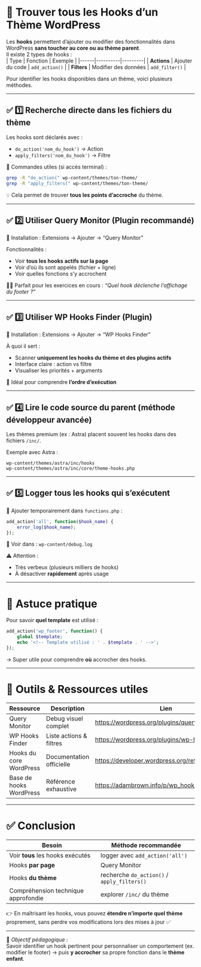 # 📌 Trouver tous les Hooks d’un Thème WordPress

Les **hooks** permettent d’ajouter ou modifier des fonctionnalités dans WordPress **sans toucher au core ou au thème parent**.  
Il existe 2 types de hooks :  
| Type | Fonction | Exemple |
|------|----------|---------|
| **Actions** | Ajouter du code | `add_action()` |
| **Filters** | Modifier des données | `add_filter()` |

Pour identifier les hooks disponibles dans un thème, voici plusieurs méthodes.

---

## ✅ 1️⃣ Recherche directe dans les fichiers du thème

Les hooks sont déclarés avec :

- `do_action('nom_du_hook')` → Action
- `apply_filters('nom_du_hook')` → Filtre

📍 Commandes utiles (si accès terminal) :

```bash
grep -R "do_action(" wp-content/themes/ton-theme/
grep -R "apply_filters(" wp-content/themes/ton-theme/
```

💡 Cela permet de trouver **tous les points d’accroche** du thème.

---

## ✅ 2️⃣ Utiliser Query Monitor (Plugin recommandé)

📍 Installation : Extensions → Ajouter → “Query Monitor”

Fonctionnalités :
- Voir **tous les hooks actifs sur la page**
- Voir d’où ils sont appelés (fichier + ligne)
- Voir quelles fonctions s’y accrochent

👨‍🏫 Parfait pour les exercices en cours : *“Quel hook déclenche l’affichage du footer ?”*

---

## ✅ 3️⃣ Utiliser WP Hooks Finder (Plugin)

📍 Installation : Extensions → Ajouter → “WP Hooks Finder”

À quoi il sert :
- Scanner **uniquement les hooks du thème et des plugins actifs**
- Interface claire : action vs filtre
- Visualiser les priorités + arguments

🔎 Idéal pour comprendre **l’ordre d’exécution**

---

## ✅ 4️⃣ Lire le code source du parent (méthode développeur avancée)

Les thèmes premium (ex : Astra) placent souvent les hooks dans des fichiers `/inc/`.

Exemple avec Astra :
```
wp-content/themes/astra/inc/hooks
wp-content/themes/astra/inc/core/theme-hooks.php
```

---

## ✅ 5️⃣ Logger tous les hooks qui s’exécutent

📍 Ajouter temporairement dans `functions.php` :

```php
add_action('all', function($hook_name) {
    error_log($hook_name);
});
```

📍 Voir dans : `wp-content/debug.log`

⚠️ Attention :  
- Très verbeux (plusieurs milliers de hooks)
- À désactiver **rapidement** après usage

---

# 🧠 Astuce pratique

Pour savoir **quel template** est utilisé :
```php
add_action('wp_footer', function() {
    global $template;
    echo '<!-- Template utilisé : ' . $template . ' -->';
});
```
→ Super utile pour comprendre **où** accrocher des hooks.

---

# 📎 Outils & Ressources utiles

| Ressource | Description | Lien |
|----------|-------------|------|
| Query Monitor | Debug visuel complet | https://wordpress.org/plugins/query-monitor/ |
| WP Hooks Finder | Liste actions & filtres | https://wordpress.org/plugins/wp-hooks-finder/ |
| Hooks du core WordPress | Documentation officielle | https://developer.wordpress.org/reference/hooks/ |
| Base de hooks WordPress | Référence exhaustive | https://adambrown.info/p/wp_hooks |

---

# ✅ Conclusion

| Besoin | Méthode recommandée |
|--------|-------------------|
| Voir **tous** les hooks exécutés | logger avec `add_action('all')` |
| Hooks **par page** | Query Monitor |
| Hooks **du thème** | recherche `do_action()` / `apply_filters()` |
| Compréhension technique approfondie | explorer `/inc/` du thème |

👉 En maîtrisant les hooks, vous pouvez **étendre n’importe quel thème** proprement, sans perdre vos modifications lors des mises à jour ✅

---

📌 *Objectif pédagogique :*  
Savoir identifier un hook pertinent pour personnaliser un comportement (ex. modifier le footer) → puis **y accrocher** sa propre fonction dans le **thème enfant**.
